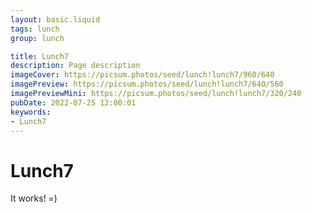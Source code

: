 ```yaml
---
layout: basic.liquid
tags: lunch
group: lunch

title: Lunch7
description: Page description
imageCover: https://picsum.photos/seed/lunch!lunch7/960/640
imagePreview: https://picsum.photos/seed/lunch!lunch7/640/560
imagePreviewMini: https://picsum.photos/seed/lunch!lunch7/320/240
pubDate: 2022-07-25 12:00:01
keywords:
- Lunch7
---
```


# Lunch7

It works! =)
